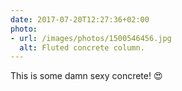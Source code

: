 ```yaml
---
date: 2017-07-20T12:27:36+02:00
photo:
- url: /images/photos/1500546456.jpg
  alt: Fluted concrete column.
---
```

This is some damn sexy concrete! 😍
